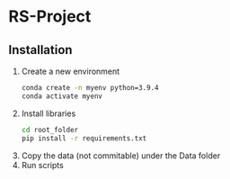 # RS-Project

## Installation

1. Create a new environment
    ```sh
    conda create -n myenv python=3.9.4
    conda activate myenv
    ``` 
2. Install libraries
    ```sh
    cd root_folder
    pip install -r requirements.txt
    ``` 
3. Copy the data (not commitable) under the Data folder
4. Run scripts
